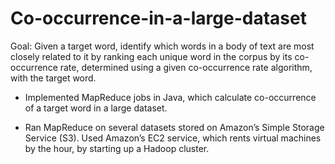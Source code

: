 Co-occurrence-in-a-large-dataset
================================

Goal: Given a target word, identify which words in a body of text are most closely related to it by ranking each unique word in the corpus by its co-occurrence rate, determined using a given co-occurrence rate algorithm, with the target word.

- Implemented MapReduce jobs in Java, which calculate co-occurrence of a target word in a large dataset.

- Ran MapReduce on several datasets stored on Amazon’s Simple Storage Service (S3). Used Amazon’s EC2 service, which rents virtual machines by the hour, by starting up a Hadoop cluster.
